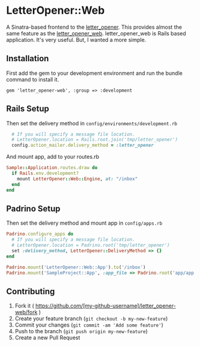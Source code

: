 # LetterOpener::Web

A Sinatra-based frontend to the [letter_opener](https://github.com/ryanb/letter_opener).
This provides almost the same feature as the [letter_opener_web](https://github.com/fgrehm/letter_opener_web).
letter_opener_web is Rails based application. It's very useful.
But, I wanted a more simple.

## Installation

First add the gem to your development environment and run the bundle command to install it.

    gem 'letter_opener-web', :group => :development

## Rails Setup

Then set the delivery method in `config/environments/development.rb`

```ruby
  # If you will specify a message file location.
  # LetterOpener.location = Rails.root.join('tmp/letter_opener')
  config.action_mailer.delivery_method = :letter_opener
```

And mount app, add to your routes.rb

```ruby
Sample::Application.routes.draw do
  if Rails.env.development?
    mount LetterOpener::Web::Engine, at: "/inbox"
  end
end
```

## Padrino Setup

Then set the delivery method and mount app in `config/apps.rb`

```ruby
Padrino.configure_apps do
  # If you will specify a message file location.
  # LetterOpener.location = Padrino.root('tmp/letter_opener')
  set :delivery_method, LetterOpener::DeliveryMethod => {}
end

Padrino.mount('LetterOpener::Web::App').to('/inbox')
Padrino.mount('SampleProject::App', :app_file => Padrino.root('app/app.rb')).to('/')
```

## Contributing

1. Fork it ( https://github.com/[my-github-username]/letter_opener-web/fork )
2. Create your feature branch (`git checkout -b my-new-feature`)
3. Commit your changes (`git commit -am 'Add some feature'`)
4. Push to the branch (`git push origin my-new-feature`)
5. Create a new Pull Request
